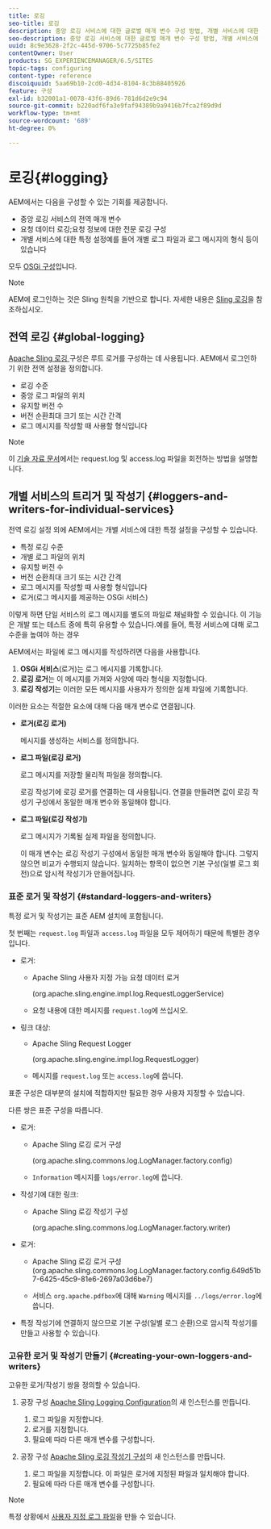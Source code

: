 ```yaml
---
title: 로깅
seo-title: 로깅
description: 중앙 로깅 서비스에 대한 글로벌 매개 변수 구성 방법, 개별 서비스에 대한 특정 설정 또는 데이터 로깅을 요청하는 방법을 알아봅니다.
seo-description: 중앙 로깅 서비스에 대한 글로벌 매개 변수 구성 방법, 개별 서비스에 대한 특정 설정 또는 데이터 로깅을 요청하는 방법을 알아봅니다.
uuid: 8c9e3628-2f2c-445d-9706-5c7725b85fe2
contentOwner: User
products: SG_EXPERIENCEMANAGER/6.5/SITES
topic-tags: configuring
content-type: reference
discoiquuid: 5aa69b10-2cd0-4d34-8104-8c3b88405926
feature: 구성
exl-id: b32001a1-0078-43f6-89d6-781d6d2e9c94
source-git-commit: b220adf6fa3e9faf94389b9a9416b7fca2f89d9d
workflow-type: tm+mt
source-wordcount: '689'
ht-degree: 0%

---
```


# 로깅{#logging}

AEM에서는 다음을 구성할 수 있는 기회를 제공합니다.

* 중앙 로깅 서비스의 전역 매개 변수
* 요청 데이터 로깅;요청 정보에 대한 전문 로깅 구성
* 개별 서비스에 대한 특정 설정예를 들어 개별 로그 파일과 로그 메시지의 형식 등이 있습니다

모두 [OSGi 구성](/help/sites-deploying/configuring-osgi.md)입니다.

>[!NOTE]
>
>AEM에 로그인하는 것은 Sling 원칙을 기반으로 합니다. 자세한 내용은 [Sling 로깅](https://sling.apache.org/site/logging.html)을 참조하십시오.

## 전역 로깅 {#global-logging}

[Apache Sling 로깅 ](/help/sites-deploying/osgi-configuration-settings.md) 구성은 루트 로거를 구성하는 데 사용됩니다. AEM에서 로그인하기 위한 전역 설정을 정의합니다.

* 로깅 수준
* 중앙 로그 파일의 위치
* 유지할 버전 수
* 버전 순환최대 크기 또는 시간 간격
* 로그 메시지를 작성할 때 사용할 형식입니다

>[!NOTE]
>
>이 [기술 자료 문서](https://helpx.adobe.com/experience-manager/kb/HowToRotateRequestAndAccessLog.html)에서는 request.log 및 access.log 파일을 회전하는 방법을 설명합니다.

## 개별 서비스의 트리거 및 작성기 {#loggers-and-writers-for-individual-services}

전역 로깅 설정 외에 AEM에서는 개별 서비스에 대한 특정 설정을 구성할 수 있습니다.

* 특정 로깅 수준
* 개별 로그 파일의 위치
* 유지할 버전 수
* 버전 순환최대 크기 또는 시간 간격
* 로그 메시지를 작성할 때 사용할 형식입니다
* 로거(로그 메시지를 제공하는 OSGi 서비스)

이렇게 하면 단일 서비스의 로그 메시지를 별도의 파일로 채널화할 수 있습니다. 이 기능은 개발 또는 테스트 중에 특히 유용할 수 있습니다.예를 들어, 특정 서비스에 대해 로그 수준을 높여야 하는 경우

AEM에서는 파일에 로그 메시지를 작성하려면 다음을 사용합니다.

1. **OSGi 서비스**(로거)는 로그 메시지를 기록합니다.
1. **로깅 로거**&#x200B;는 이 메시지를 가져와 사양에 따라 형식을 지정합니다.
1. **로깅 작성기**&#x200B;는 이러한 모든 메시지를 사용자가 정의한 실제 파일에 기록합니다.

이러한 요소는 적절한 요소에 대해 다음 매개 변수로 연결됩니다.

* **로거(로깅 로거)**

   메시지를 생성하는 서비스를 정의합니다.

* **로그 파일(로깅 로거)**

   로그 메시지를 저장할 물리적 파일을 정의합니다.

   로깅 작성기에 로깅 로거를 연결하는 데 사용됩니다. 연결을 만들려면 값이 로깅 작성기 구성에서 동일한 매개 변수와 동일해야 합니다.

* **로그 파일(로깅 작성기)**

   로그 메시지가 기록될 실제 파일을 정의합니다.

   이 매개 변수는 로깅 작성기 구성에서 동일한 매개 변수와 동일해야 합니다. 그렇지 않으면 비교가 수행되지 않습니다. 일치하는 항목이 없으면 기본 구성(일별 로그 회전)으로 암시적 작성기가 만들어집니다.

### 표준 로거 및 작성기 {#standard-loggers-and-writers}

특정 로거 및 작성기는 표준 AEM 설치에 포함됩니다.

첫 번째는 `request.log` 파일과 `access.log` 파일을 모두 제어하기 때문에 특별한 경우입니다.

* 로거:

   * Apache Sling 사용자 지정 가능 요청 데이터 로거

      (org.apache.sling.engine.impl.log.RequestLoggerService)

   * 요청 내용에 대한 메시지를 `request.log`에 쓰십시오.

* 링크 대상:

   * Apache Sling Request Logger

      (org.apache.sling.engine.impl.log.RequestLogger)

   * 메시지를 `request.log` 또는 `access.log`에 씁니다.

표준 구성은 대부분의 설치에 적합하지만 필요한 경우 사용자 지정할 수 있습니다.

다른 쌍은 표준 구성을 따릅니다.

* 로거:

   * Apache Sling 로깅 로거 구성

      (org.apache.sling.commons.log.LogManager.factory.config)

   * `Information` 메시지를 `logs/error.log`에 씁니다.

* 작성기에 대한 링크:

   * Apache Sling 로깅 작성기 구성

      (org.apache.sling.commons.log.LogManager.factory.writer)

* 로거:

   * Apache Sling 로깅 로거 구성
(org.apache.sling.commons.log.LogManager.factory.config.649d51b7-6425-45c9-81e6-2697a03d6be7)

   * 서비스 `org.apache.pdfbox`에 대해 `Warning` 메시지를 `../logs/error.log`에 씁니다.

* 특정 작성기에 연결하지 않으므로 기본 구성(일별 로그 순환)으로 암시적 작성기를 만들고 사용할 수 있습니다.

### 고유한 로거 및 작성기 만들기 {#creating-your-own-loggers-and-writers}

고유한 로거/작성기 쌍을 정의할 수 있습니다.

1. 공장 구성 [Apache Sling Logging Configuration](/help/sites-deploying/osgi-configuration-settings.md)의 새 인스턴스를 만듭니다.

   1. 로그 파일을 지정합니다.
   1. 로거를 지정합니다.
   1. 필요에 따라 다른 매개 변수를 구성합니다.

1. 공장 구성 [Apache Sling 로깅 작성기 구성](/help/sites-deploying/osgi-configuration-settings.md)의 새 인스턴스를 만듭니다.

   1. 로그 파일을 지정합니다. 이 파일은 로거에 지정된 파일과 일치해야 합니다.
   1. 필요에 따라 다른 매개 변수를 구성합니다.

>[!NOTE]
>
>특정 상황에서 [사용자 지정 로그 파일](/help/sites-deploying/monitoring-and-maintaining.md#create-a-custom-log-file)을 만들 수 있습니다.
